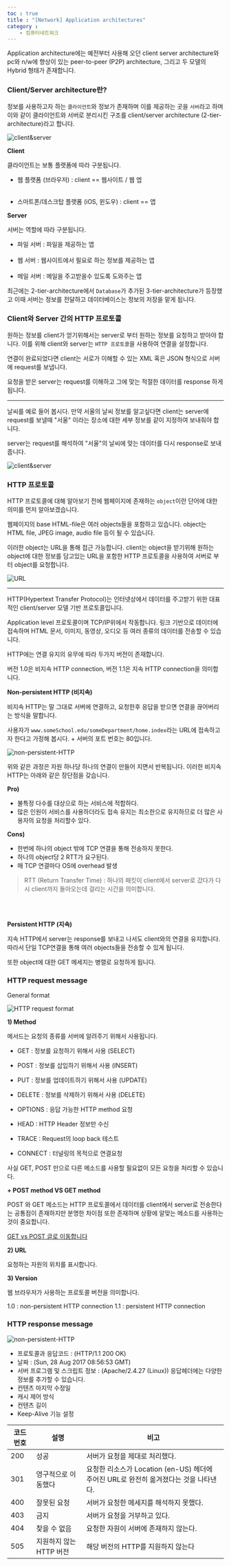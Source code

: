 ```yaml
---
toc : true
title : "[Network] Application architectures"
category : 
    - 컴퓨터네트워크
---
```


Application architecture에는 예전부터 사용해 오던 client server architecture와 pc와 n/w에 향상이 있는 peer-to-peer $($P2P) architecture, 그리고 두 모델의 Hybrid 형태가 존재합니다.

### Client/Server architecture란?

정보를 사용하고자 하는 `클라이언트`와 정보가 존재하며 이를 제공하는 곳을 `서버`라고 하며 이와 같이 클라이언트와 서버로 분리시킨 구조를 client/server architecture $($2-tier-architecture)라고 합니다.

![client&server](/assets/images/ComputerNetwork/client&server.png)

**Client**

클라이언트는 보통 플랫폼에 따라 구분됩니다.

- 웹 플랫폼 $($브라우저) : client == 웹사이트 / 웹 엡
<br><br>

- 스마트폰/데스크탑 플랫폼 $($iOS, 윈도우) : client == 앱

**Server**

서버는 역할에 따라 구분됩니다.

- 파일 서버 : 파일을 제공하는 앱
    <br><br>
- 웹 서버 : 웹사이트에서 필요로 하는 정보를 제공하는 앱
    <br><br>
- 메일 서버 : 메일을 주고받을수 있도록 도와주는 앱

최근에는 2-tier-architecture에서 `Database`가 추가된 3-tier-architecture가 등장했고 이때 서버는 정보를 전달하고 데이터베이스는 정보의 저장을 맡게 됩니다. 

### Client와 Server 간의 HTTP 프로토콜

원하는 정보를 client가 얻기위해서는 server로 부터 원하는 정보를 요청하고 받아야 합니다. 이를 위해 client와 server는 `HTTP 프로토콜`을 사용하여 연결을 설정합니다.

연결이 완료되었다면 client는 서로가 이해할 수 있는 XML 혹은 JSON 형식으로 서버에 request를 보냅니다.

요청을 받은 server는 request를 이해하고 그에 맞는 적절한 데이터를 response 하게 됩니다.

---

날씨를 예로 들어 봅시다. 만약 서울의 날씨 정보를 알고싶다면 client는 server에 request를 보낼때 "서울" 이라는 장소에 대한 세부 정보를 같이 지정하여 보내줘야 합니다.

server는 request를 해석하여 "서울"의 날씨에 맞는 데이터를 다시 response로 보내줍니다.

![client&server](/assets/images/ComputerNetwork/http_communication.png)

### HTTP 프로토콜

HTTP 프로토콜에 대해 알아보기 전에 웹페이지에 존재하는 `object`이란 단어에 대한 의미를 먼저 알아보겠습니다.

웹페이지의 base HTML-file은 여러 objects들을 포함하고 있습니다. object는 HTML file, JPEG image, audio file 등이 될 수 있습니다.

이러한 object는 URL을 통해 접근 가능합니다. client는 object을 받기위해 원하는 object에 대한 정보를 담고있는 URL을 포함한 HTTP 프로토콜을 사용하여 서버로 부터 object를 요청합니다.

![URL](/assets/images/ComputerNetwork/URL.jpeg)


---

HTTP$($Hypertext Transfer Protocol)는 인터넷상에서 데이터를 주고받기 위한 대표적인 client/server 모델 기반 프로토콜입니다.

Application level 프로토콜이며 TCP/IP위에서 작동합니다.
링크 기반으로 데이터에 접속하며 HTML 문서, 이미지, 동영상, 오디오 등 여러 종류의 데이터를 전송할 수 있습니다.

HTTP에는 연결 유지의 유무에 따라 두가지 버전이 존재합니다. 

버전 1.0은 비지속 HTTP connection, 버전 1.1은 지속 HTTP connection을 의미합니다.

**Non-persistent HTTP $($비지속)**

비지속 HTTP는 말 그대로 서버에 연결하고, 요청한후 응답을 받으면 연결을 끊어버리는 방식을 말합니다.

사용자가 `www.someSchool.edu/someDepartment/home.index`라는 URL에 접속하고자 한다고 가정해 봅시다. + 서버의 포트 번호는 80입니다.

![non-persistent-HTTP](/assets/images/ComputerNetwork/non-persistent-HTTP.png)

위와 같은 과정은 자원 하나당 하나의 연결이 만들어 지면서 반복됩니다. 이러한 비지속 HTTP는 아래와 같은 장단점을 갖습니다.

**Pro)**

- 불특정 다수를 대상으로 하는 서비스에 적합하다.
- 많은 인원이 서비스를 사용하더라도 접속 유지는 최소한으로 유지하므로 더 많은 사용자의 요청을 처리할수 있다.

**Cons)**

- 한번에 하나의 object 밖에 TCP 연결을 통해 전송하지 못한다.
- 하나의 object당 2 RTT가 요구된다.
- 매 TCP 연결마다 OS에 overhead 발생

> RTT $($Return Transfer Time) : 하나의 패킷이 client에서 server로 갔다가 다시 client까지 돌아오는데 걸리는 시간을 의미합니다.

<br><br>

**Persistent HTTP $($지속)**

지속 HTTP에서 server는 response를 보내고 나서도 client와의 연결을 유지합니다. 따라서 단일 TCP연결을 통해 여러 objects들을 전송할 수 있게 됩니다.

또한 object에 대한 GET 메세지는 병렬로 요청하게 됩니다.

### HTTP request message

General format

![HTTP request format](/assets/images/ComputerNetwork/http_request_format.png)

**1) Method**

메서드는 요청의 종류를 서버에 알려주기 위해서 사용됩니다.

- GET : 정보를 요청하기 위해서 사용 $($SELECT)
- POST : 정보를 삽입하기 위해서 사용 $($INSERT)
- PUT : 정보를 업데이트하기 위해서 사용 $($UPDATE)
- DELETE : 정보를 삭제하기 위해서 사용 $($DELETE)

- OPTIONS : 응답 가능한 HTTP method 요청
- HEAD : HTTP Header 정보만 수신
- TRACE : Request의 loop back 테스트
- CONNECT : 터널링의 목적으로 연결요청

사실 GET, POST 만으로 다른 메소드를 사용할 필요없이 모든 요청을 처리할 수 있습니다.

**+ POST method VS GET method**

POST 와 GET 메소드는 HTTP 프로토콜에서 데이터를 client에서 server로 전송한다는 공통점이 존재하지만 분명한 차이점 또한 존재하며 상황에 알맞는 메소드를 사용하는것이 중요합니다.

[GET vs POST 글로 이동합니다](https://headf1rst.github.io/%EC%BB%B4%ED%93%A8%ED%84%B0%EB%84%A4%ED%8A%B8%EC%9B%8C%ED%81%AC/GETvsPOST/)

**2) URL**

요청하는 자원의 위치를 표시합니다.

**3) Version**

웹 브라우저가 사용하는 프로토콜 버전을 의미합니다.

1.0 : non-persistent HTTP connection
1.1 : persistent HTTP connection

### HTTP response message

![non-persistent-HTTP](/assets/images/ComputerNetwork/HTTPresponse_message.pbm)

- 프로토콜과 응답코드 : $($HTTP/1.1 200 OK)
- 날짜 : $($Sun, 28 Aug 2017 08:56:53 GMT)
- 서버 프로그램 및 스크립트 정보 : $($Apache/2.4.27 (Linux))
    응답헤더에는 다양한 정보를 추가할 수 있습니다.
- 컨텐츠 마지막 수정일
- 캐시 제어 방식
- 컨텐츠 길이 
- Keep-Alive 기능 설정

|     코드번호    |     설명        |       비고        |
|----------------|---------------|------------------|
|200|성공|서버가 요청을 제대로 처리했다.|
|301|영구적으로 이동했다|요청한 리소스가 Location (en-US) 헤더에 주어진 URL로 완전히 옮겨졌다는 것을 나타낸다. |
|400|잘못된 요청|서버가 요청한 메세지를 해석하지 못했다.|
|403|금지|서버가 요청을 거부하고 있다.|
|404|찾을 수 없음|요청한 자원이 서버에 존재하지 않는다.|
|505|지원하지 않는 HTTP 버전| 해당 버전의 HTTP를 지원하지 않는다|


<br> <br>


